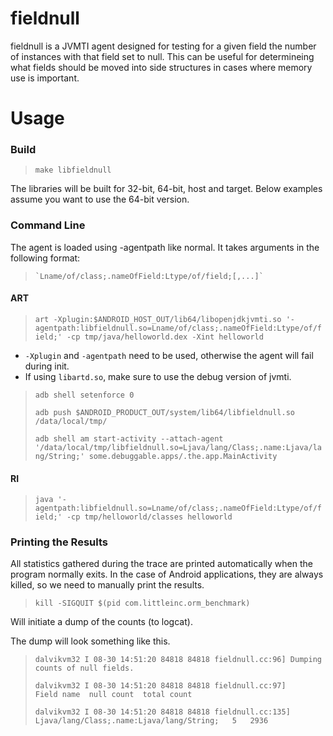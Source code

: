 # fieldnull

fieldnull is a JVMTI agent designed for testing for a given field the number of
instances with that field set to null. This can be useful for determineing what
fields should be moved into side structures in cases where memory use is
important.

# Usage
### Build
>    `make libfieldnull`

The libraries will be built for 32-bit, 64-bit, host and target. Below examples
assume you want to use the 64-bit version.

### Command Line

The agent is loaded using -agentpath like normal. It takes arguments in the
following format:
>     `Lname/of/class;.nameOfField:Ltype/of/field;[,...]`

#### ART
>    `art -Xplugin:$ANDROID_HOST_OUT/lib64/libopenjdkjvmti.so '-agentpath:libfieldnull.so=Lname/of/class;.nameOfField:Ltype/of/field;' -cp tmp/java/helloworld.dex -Xint helloworld`

* `-Xplugin` and `-agentpath` need to be used, otherwise the agent will fail during init.
* If using `libartd.so`, make sure to use the debug version of jvmti.

>    `adb shell setenforce 0`
>
>    `adb push $ANDROID_PRODUCT_OUT/system/lib64/libfieldnull.so /data/local/tmp/`
>
>    `adb shell am start-activity --attach-agent '/data/local/tmp/libfieldnull.so=Ljava/lang/Class;.name:Ljava/lang/String;' some.debuggable.apps/.the.app.MainActivity`

#### RI
>    `java '-agentpath:libfieldnull.so=Lname/of/class;.nameOfField:Ltype/of/field;' -cp tmp/helloworld/classes helloworld`

### Printing the Results
All statistics gathered during the trace are printed automatically when the
program normally exits. In the case of Android applications, they are always
killed, so we need to manually print the results.

>    `kill -SIGQUIT $(pid com.littleinc.orm_benchmark)`

Will initiate a dump of the counts (to logcat).

The dump will look something like this.

> `dalvikvm32 I 08-30 14:51:20 84818 84818 fieldnull.cc:96] Dumping counts of null fields.`
>
> `dalvikvm32 I 08-30 14:51:20 84818 84818 fieldnull.cc:97] 	Field name	null count	total count`
>
> `dalvikvm32 I 08-30 14:51:20 84818 84818 fieldnull.cc:135] 	Ljava/lang/Class;.name:Ljava/lang/String;	5	2936`
